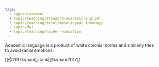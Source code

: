 ```yaml
---
tags: 
  - type/statement
  - topic/teaching/standard-academic-english
  - topic/teaching/tesol/monolingual-ideology
  - topic/dei
  - topic/teaching/higher-education
---
```


Academic language is a product of white colonial norms and similarly tries to avoid racial emotions.

[[@2017kynard_stank|@kynard2017]]